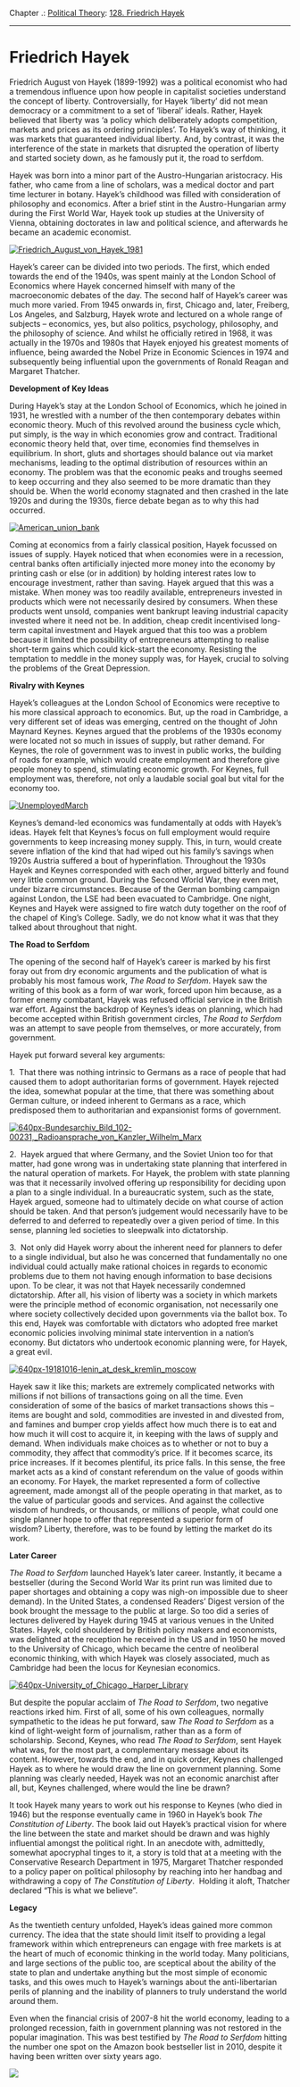 Chapter .: [Political Theory](https://www.theschooloflife.com/thebookoflife/category/leisure/political-theory/): [128. Friedrich Hayek](https://www.theschooloflife.com/thebookoflife/friedrich-hayek/)

* * *

# Friedrich Hayek

Friedrich August von Hayek (1899-1992) was a political economist who had a tremendous influence upon how people in capitalist societies understand the concept of liberty.&nbsp;Controversially, for Hayek ‘liberty’ did not mean democracy or a commitment to a set of ‘liberal’ ideals.&nbsp;Rather, Hayek believed that liberty was ‘a policy which deliberately adopts competition, markets and prices as its ordering principles’.&nbsp;To Hayek’s way of thinking, it was markets that guaranteed individual liberty.&nbsp;And, by contrast, it was the interference of the state in markets that&nbsp;disrupted the operation of liberty and started society down, as he famously put it, the road to serfdom.

Hayek was born into a minor part of the Austro-Hungarian aristocracy.&nbsp;His father, who came from a line of scholars, was a medical doctor and part time lecturer in botany.&nbsp;Hayek’s childhood was filled with consideration of philosophy and economics.&nbsp;After a brief stint in the Austro-Hungarian army during the First World War, Hayek took up studies at the University of Vienna, obtaining doctorates in law and political science, and afterwards he became an academic economist.&nbsp;

[![Friedrich_August_von_Hayek_1981](https://www.theschooloflife.com/thebookoflife/wp-content/uploads/2016/05/Friedrich_August_von_Hayek_1981.jpg)](http://www.thebookoflife.org/wp-content/uploads/2016/05/Friedrich_August_von_Hayek_1981.jpg)

Hayek’s career can be divided into two periods.&nbsp;The first, which ended towards the end of the 1940s, was spent mainly at the London School of Economics where Hayek concerned himself with many of the macroeconomic debates of the day.&nbsp;The second half of Hayek’s career was much more varied.&nbsp;From 1945 onwards in, first, Chicago and, later, Freiberg, Los Angeles, and Salzburg, Hayek wrote and lectured on a whole range of subjects – economics, yes, but also politics, psychology, philosophy, and the philosophy of science.&nbsp;And whilst he officially retired in 1968, it was actually in the 1970s and 1980s that Hayek enjoyed his greatest moments of influence, being awarded the Nobel Prize in Economic Sciences in 1974 and subsequently being influential upon the governments of Ronald Reagan and Margaret Thatcher.

**Development of Key Ideas**

During Hayek’s stay at the London School of Economics, which he joined in 1931, he wrestled with a number of the then contemporary debates within economic theory.&nbsp;Much of this revolved around the business cycle which, put simply, is the way in which economies grow and contract.&nbsp;Traditional economic theory held that, over time, economies find themselves in equilibrium.&nbsp;In short, gluts and shortages should balance out via market mechanisms, leading to the optimal distribution of resources within an economy. The problem was that the economic peaks and troughs seemed to keep occurring and they also seemed to be more dramatic than they should be.&nbsp;When the world economy stagnated and then crashed in the late 1920s and during the 1930s, fierce debate began as to why this had occurred.

[![American_union_bank](https://www.theschooloflife.com/thebookoflife/wp-content/uploads/2016/05/American_union_bank.gif)](http://www.thebookoflife.org/wp-content/uploads/2016/05/American_union_bank.gif)

Coming at economics from a fairly classical position, Hayek focussed on issues of supply.&nbsp;Hayek noticed that when economies were in a recession, central banks often artificially injected more money into the economy by printing cash or else (or in addition) by holding interest rates low to encourage investment, rather than saving.&nbsp;Hayek argued that this was a mistake.&nbsp;When money was too readily available, entrepreneurs invested in products which were not necessarily desired by consumers.&nbsp;When these products went unsold, companies went bankrupt leaving industrial capacity invested where it need not be.&nbsp;In addition, cheap credit incentivised long-term capital investment and Hayek argued that this too was a problem because it limited the possibility of entrepreneurs attempting to realise short-term gains which could kick-start the economy.&nbsp;Resisting the temptation to meddle in the money supply was, for Hayek, crucial to solving the problems of the Great Depression.

**Rivalry with Keynes**

Hayek’s colleagues at the London School of Economics were receptive to his more classical approach to economics.&nbsp;But, up the road in Cambridge, a very different set of ideas was emerging, centred on the thought of John Maynard Keynes.&nbsp;Keynes argued that the problems of the 1930s economy were located not so much in issues of supply, but rather demand.&nbsp;For Keynes, the role of government was to invest in public works, the building of roads for example, which would create employment and therefore give people money to spend, stimulating economic growth.&nbsp;For Keynes, full employment was, therefore, not only a laudable social goal but vital for the economy too.&nbsp;

[![UnemployedMarch](https://www.theschooloflife.com/thebookoflife/wp-content/uploads/2016/05/UnemployedMarch.jpg)](http://www.thebookoflife.org/wp-content/uploads/2016/05/UnemployedMarch.jpg)

Keynes’s demand-led economics was fundamentally at odds with Hayek’s ideas.&nbsp;Hayek felt that Keynes’s focus on full employment would require governments to keep increasing money supply.&nbsp;This, in turn, would create severe inflation of the kind that had wiped out his family’s savings when 1920s Austria suffered a bout of hyperinflation.&nbsp;Throughout the 1930s Hayek and Keynes corresponded with each other, argued bitterly and found very little common ground.&nbsp;During the Second World War, they even met, under bizarre circumstances.&nbsp;Because of the German bombing campaign against London, the LSE had been evacuated to Cambridge.&nbsp;One night, Keynes and Hayek were assigned to fire watch duty together on the roof of the chapel of King’s College.&nbsp;Sadly, we do not know what it was that they talked about throughout that night.

**The Road to Serfdom**

The opening of the second half of Hayek’s career is marked by his first foray out from dry economic arguments and the publication of what is probably his most famous work, _The Road to Serfdom_.&nbsp;Hayek saw the writing of this book as a form of war work, forced upon him because, as a former enemy combatant, Hayek was refused official service in the British war effort.&nbsp;Against the backdrop of Keynes’s ideas on planning, which had become accepted within British government circles, _The Road to Serfdom_ was an attempt to save people from themselves, or more accurately, from government.

Hayek put forward several key arguments:

1.&nbsp; That there was nothing intrinsic to Germans as a race of people that had caused them to adopt authoritarian forms of government.&nbsp;Hayek rejected the idea, somewhat popular at the time, that there was something about German culture, or indeed inherent to Germans as a race, which predisposed them to authoritarian and expansionist forms of government.

[![640px-Bundesarchiv_Bild_102-00231,_Radioansprache_von_Kanzler_Wilhelm_Marx](https://www.theschooloflife.com/thebookoflife/wp-content/uploads/2016/05/640px-Bundesarchiv_Bild_102-00231_Radioansprache_von_Kanzler_Wilhelm_Marx.jpg)](http://www.thebookoflife.org/wp-content/uploads/2016/05/640px-Bundesarchiv_Bild_102-00231_Radioansprache_von_Kanzler_Wilhelm_Marx.jpg)

2.&nbsp; Hayek argued that where Germany, and the Soviet Union too for that matter, had gone wrong was in undertaking state planning that interfered in the natural operation of markets.&nbsp;For Hayek, the problem with state planning was that it necessarily involved offering up responsibility for deciding upon a plan to a single individual.&nbsp;In a bureaucratic system, such as the state, Hayek argued, someone had to ultimately decide on what course of action should be taken.&nbsp;And that person’s judgement would necessarily have to be deferred to and deferred to repeatedly over a given period of time.&nbsp;In this sense, planning led societies to sleepwalk into dictatorship.

3.&nbsp; Not only did Hayek worry about the inherent need for planners to defer to a single individual, but also he was concerned that fundamentally no one individual could actually make rational choices in regards to economic problems due to them not having enough information to base decisions upon.&nbsp;To be clear, it was not that Hayek necessarily condemned dictatorship.&nbsp;After all, his vision of liberty was a society in which markets were the principle method of economic organisation, not necessarily one where society collectively decided upon governments via the ballot box.&nbsp;To this end, Hayek was comfortable with dictators who adopted free market economic policies involving minimal state intervention in a nation’s economy.&nbsp;But dictators who undertook economic planning were, for Hayek, a great evil.&nbsp;

[![640px-19181016-lenin_at_desk_kremlin_moscow](https://www.theschooloflife.com/thebookoflife/wp-content/uploads/2016/05/640px-19181016-lenin_at_desk_kremlin_moscow.jpg)](http://www.thebookoflife.org/wp-content/uploads/2016/05/640px-19181016-lenin_at_desk_kremlin_moscow.jpg)

Hayek saw it like this; markets are extremely complicated networks with millions if not billions of transactions going on all the time.&nbsp;Even consideration of some of the basics of market transactions shows this – items are bought and sold, commodities are invested in and divested from, and famines and bumper crop yields affect how much there is to eat and how much it will cost to acquire it, in keeping with the laws of supply and demand.&nbsp;When individuals make choices as to whether or not to buy a commodity, they affect that commodity’s price.&nbsp;If it becomes scarce, its price increases.&nbsp;If it becomes plentiful, its price falls.&nbsp;In this sense, the free market acts as a kind of constant referendum on the value of goods within an economy.&nbsp;For Hayek, the market represented a form of collective agreement, made amongst all of the people operating in that market, as to the value of particular goods and services.&nbsp;And against the collective wisdom of hundreds, or thousands, or millions of people, what could one single planner hope to offer that represented a superior form of wisdom?&nbsp;Liberty, therefore, was to be found by letting the market do its work.

**Later Career**

_The Road to Serfdom_ launched Hayek’s later career.&nbsp;Instantly, it became a bestseller (during the Second World War its print run was limited due to paper shortages and obtaining a copy was nigh-on impossible due to sheer demand).&nbsp;In the United States, a condensed Readers’ Digest version of the book brought the message to the public at large.&nbsp;So too did a series of lectures delivered by Hayek during 1945 at various venues in the United States.&nbsp;Hayek, cold shouldered by British policy makers and economists, was delighted at the reception he received in the US and in 1950 he moved to the University of Chicago, which became the centre of neoliberal economic thinking, with which Hayek was closely associated, much as Cambridge had been the locus for Keynesian economics.

[![640px-University_of_Chicago,_Harper_Library](https://www.theschooloflife.com/thebookoflife/wp-content/uploads/2016/05/640px-University_of_Chicago_Harper_Library.jpg)](http://www.thebookoflife.org/wp-content/uploads/2016/05/640px-University_of_Chicago_Harper_Library.jpg)

But despite the popular acclaim of _The Road to Serfdom_, two negative reactions irked him.&nbsp;First of all, some of his own colleagues, normally sympathetic to the ideas he put forward, saw _The Road to Serfdom_ as a kind of light-weight form of journalism, rather than as a form of scholarship.&nbsp;Second, Keynes, who read _The Road to Serfdom_, sent Hayek what was, for the most part, a complementary message about its content.&nbsp;However, towards the end, and in quick order, Keynes challenged Hayek as to where he would draw the line on government planning.&nbsp;Some planning was clearly needed, Hayek was not an economic anarchist after all, but, Keynes challenged, where would the line be drawn?

It took Hayek many years to work out his response to Keynes (who died in 1946) but the response eventually came in 1960 in Hayek’s book _The Constitution of Liberty_.&nbsp;The book laid out Hayek’s practical vision for where the line between the state and market should be drawn and was highly influential amongst the political right.&nbsp;In an anecdote with, admittedly, somewhat apocryphal tinges to it, a story is told that at a meeting with the Conservative Research Department in 1975, Margaret Thatcher responded to a policy paper on political philosophy by reaching into her handbag and withdrawing a copy of _The Constitution of Liberty_.&nbsp; Holding it aloft, Thatcher declared “This is what we believe”.

**Legacy**

As the twentieth century unfolded, Hayek’s ideas gained more common currency.&nbsp;The idea that the state should limit itself to providing a legal framework within which entrepreneurs can engage with free markets is at the heart of much of economic thinking in the world today.&nbsp;Many politicians, and large sections of the public too, are sceptical about the ability of the state to plan and undertake anything but the most simple of economic tasks, and this owes much to Hayek’s warnings about the anti-libertarian perils of planning and the inability of planners to truly understand the world around them.

Even when the financial crisis of 2007-8 hit the world economy, leading to a prolonged recession, faith in government planning was not restored in the popular imagination.&nbsp;This was best testified by _The Road to Serfdom_ hitting the number one spot on the Amazon book bestseller list in 2010, despite it having been written over sixty years ago.

[![](https://img.youtube.com/vi/SHsCkinrCPE/0.jpg)](https://www.youtube.com/embed/SHsCkinrCPE '')
